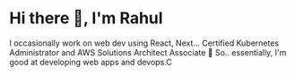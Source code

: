 # Hi there 👋, I'm Rahul

I occasionally work on web dev using React, Next... 
Certified Kubernetes Administrator and AWS Solutions Architect Associate 💪
So.. essentially, I'm good at developing web apps and devops.C
<!--
**krak7602/krak7602** is a ✨ _special_ ✨ repository because its `README.md` (this file) appears on your GitHub profile.

Here are some ideas to get you started:

- 🔭 I’m currently working on ...
- 🌱 I’m currently learning ...
- 👯 I’m looking to collaborate on ...
- 🤔 I’m looking for help with ...
- 💬 Ask me about ...
- 📫 How to reach me: ...
- 😄 Pronouns: ...
- ⚡ Fun fact: ...
-->
